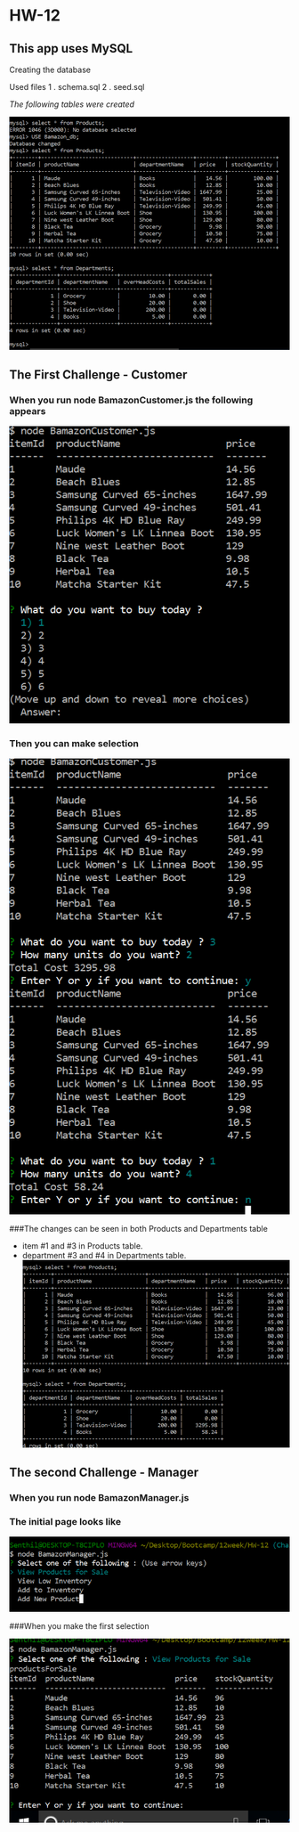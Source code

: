 # HW-12

## This app uses MySQL

Creating  the database

Used files
1 . schema.sql
2 . seed.sql

*The following tables were created*

![Select statements of Products and Departments](./Created_tables.png)


## The First Challenge - Customer

### When you run node BamazonCustomer.js the following appears

![screen shot of running BamazonCustomer.js](./cus.png)

### Then you can make selection
![screen shot of running BamazonCustomer.js](./Customerjs.png)

###The changes can be seen in both Products and Departments table 
* item #1 and #3 in Products table.
* department #3 and #4 in Departments table.
![tables after customer.js is run](./Table_after_customerjs.png)


## The second Challenge - Manager

### When you run node BamazonManager.js

### The initial page looks like

![screen shot](./Manager_initizal.png)

###When you make the first selection

![screen shot](./View_Products_sale.png)





